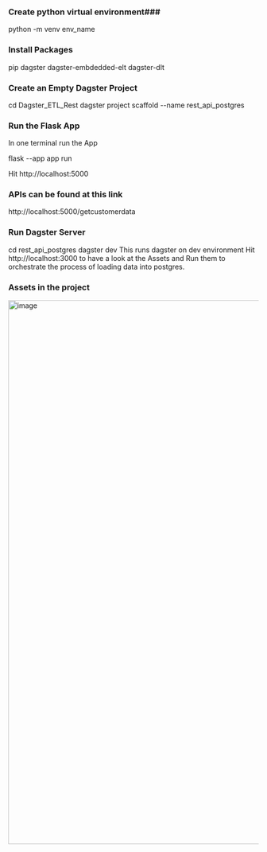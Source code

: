 ### Create python virtual environment###
python -m venv  env_name
### Install Packages ###
pip dagster  dagster-embdedded-elt dagster-dlt
### Create an Empty Dagster Project ###
cd Dagster_ETL_Rest
dagster project scaffold --name rest_api_postgres

### Run the Flask App ###
In one terminal run the App

flask --app app run

Hit http://localhost:5000
###  APIs can be found at this link ###
http://localhost:5000/getcustomerdata
### Run Dagster Server ###
cd rest_api_postgres
dagster dev
This runs dagster on dev environment
Hit http://localhost:3000 to have a look at the Assets and Run them to orchestrate the process of loading data into postgres.

### Assets in the project ###
<img width="1917" height="1094" alt="image" src="https://github.com/user-attachments/assets/2e2cbc8d-7cc9-4de1-863c-2080e057cc56" />

